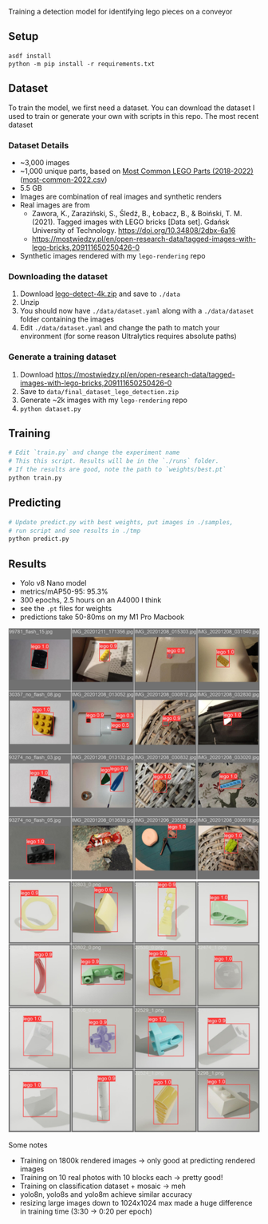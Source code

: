 Training a detection model for identifying lego pieces on a conveyor

## Setup

```
asdf install
python -m pip install -r requirements.txt
```

## Dataset

To train the model, we first need a dataset. You can download the dataset I used to train
or generate your own with scripts in this repo. The most recent dataset

### Dataset Details

- ~3,000 images
- ~1,000 unique parts, based on [Most Common LEGO Parts (2018-2022)](https://brickarchitect.com/most-common-lego-parts/) ([most-common-2022.csv](https://github.com/brianlow/lego-inventory/blob/a25a45a1a875ee402b250d9ffe91ace5ddc4239b/most-common-2022.csv))
- 5.5 GB
- Images are combination of real images and synthetic renders
- Real images are from
  - Zawora, K., Zaraziński, S., Śledź, B., Łobacz, B., & Boiński, T. M. (2021). Tagged images with LEGO bricks [Data set]. Gdańsk University of Technology. https://doi.org/10.34808/2dbx-6a16
  - https://mostwiedzy.pl/en/open-research-data/tagged-images-with-lego-bricks,209111650250426-0
- Synthetic images rendered with my `lego-rendering` repo



### Downloading the dataset

1. Download [lego-detect-4k.zip](https://brian-lego-public.s3.us-west-1.amazonaws.com/lego-detect/lego-detect-4k.zip) and save to `./data`
2. Unzip
3. You should now have `./data/dataset.yaml` along with a `./data/dataset` folder containing the images
4. Edit `./data/dataset.yaml` and change the path to match your environment (for some reason Ultralytics requires absolute paths)


### Generate a training dataset

1. Download https://mostwiedzy.pl/en/open-research-data/tagged-images-with-lego-bricks,209111650250426-0
2. Save to `data/final_dataset_lego_detection.zip`
3. Generate ~2k images with my `lego-rendering` repo
4. `python dataset.py`


## Training

```bash
# Edit `train.py` and change the experiment name
# This this script. Results will be in the `./runs` folder.
# If the results are good, note the path to `weights/best.pt`
python train.py
```


## Predicting

```bash
# Update predict.py with best weights, put images in ./samples,
# run script and see results in ./tmp
python predict.py
```


## Results

- Yolo v8 Nano model
- metrics/mAP50-95: 95.3%
- 300 epochs, 2.5 hours on an A4000 I think
- see the `.pt` files for weights
- predictions take 50-80ms on my M1 Pro Macbook


![sample predictions 1](./docs/val_batch0_pred.jpg)
![sample predictions 2](./docs/val_batch1_pred.jpg)


Some notes
- Training on 1800k rendered images -> only good at predicting rendered images
- Training on 10 real photos with 10 blocks each -> pretty good!
- Training on classification dataset + mosaic -> meh
- yolo8n, yolo8s and yolo8m achieve similar accuracy
- resizing large images down to 1024x1024 max made a huge difference in training time (3:30 -> 0:20 per epoch)
